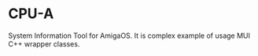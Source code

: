 # CPU-A
System Information Tool for AmigaOS. It is complex example of usage MUI C++ wrapper classes.
